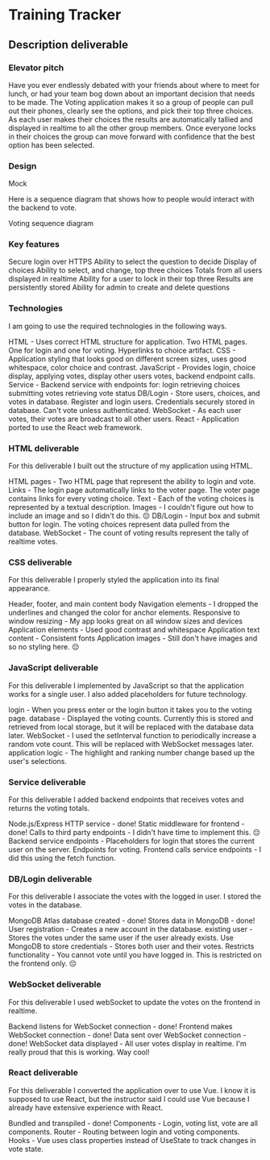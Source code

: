 # Training Tracker
## Description deliverable
### Elevator pitch
Have you ever endlessly debated with your friends about where to meet for lunch, or had your team bog down about an important decision that needs to be made. The Voting application makes it so a group of people can pull out their phones, clearly see the options, and pick their top three choices. As each user makes their choices the results are automatically tallied and displayed in realtime to all the other group members. Once everyone locks in their choices the group can move forward with confidence that the best option has been selected.

### Design
Mock

Here is a sequence diagram that shows how to people would interact with the backend to vote.

Voting sequence diagram

### Key features
Secure login over HTTPS
Ability to select the question to decide
Display of choices
Ability to select, and change, top three choices
Totals from all users displayed in realtime
Ability for a user to lock in their top three
Results are persistently stored
Ability for admin to create and delete questions
### Technologies
I am going to use the required technologies in the following ways.

HTML - Uses correct HTML structure for application. Two HTML pages. One for login and one for voting. Hyperlinks to choice artifact.
CSS - Application styling that looks good on different screen sizes, uses good whitespace, color choice and contrast.
JavaScript - Provides login, choice display, applying votes, display other users votes, backend endpoint calls.
Service - Backend service with endpoints for:
login
retrieving choices
submitting votes
retrieving vote status
DB/Login - Store users, choices, and votes in database. Register and login users. Credentials securely stored in database. Can't vote unless authenticated.
WebSocket - As each user votes, their votes are broadcast to all other users.
React - Application ported to use the React web framework.
### HTML deliverable
For this deliverable I built out the structure of my application using HTML.

HTML pages - Two HTML page that represent the ability to login and vote.
Links - The login page automatically links to the voter page. The voter page contains links for every voting choice.
Text - Each of the voting choices is represented by a textual description.
Images - I couldn't figure out how to include an image and so I didn't do this. 😔
DB/Login - Input box and submit button for login. The voting choices represent data pulled from the database.
WebSocket - The count of voting results represent the tally of realtime votes.
### CSS deliverable
For this deliverable I properly styled the application into its final appearance.

Header, footer, and main content body
Navigation elements - I dropped the underlines and changed the color for anchor elements.
Responsive to window resizing - My app looks great on all window sizes and devices
Application elements - Used good contrast and whitespace
Application text content - Consistent fonts
Application images - Still don't have images and so no styling here. 😔
### JavaScript deliverable
For this deliverable I implemented by JavaScript so that the application works for a single user. I also added placeholders for future technology.

login - When you press enter or the login button it takes you to the voting page.
database - Displayed the voting counts. Currently this is stored and retrieved from local storage, but it will be replaced with the database data later.
WebSocket - I used the setInterval function to periodically increase a random vote count. This will be replaced with WebSocket messages later.
application logic - The highlight and ranking number change based up the user's selections.
### Service deliverable
For this deliverable I added backend endpoints that receives votes and returns the voting totals.

Node.js/Express HTTP service - done!
Static middleware for frontend - done!
Calls to third party endpoints - I didn't have time to implement this. 😔
Backend service endpoints - Placeholders for login that stores the current user on the server. Endpoints for voting.
Frontend calls service endpoints - I did this using the fetch function.
### DB/Login deliverable
For this deliverable I associate the votes with the logged in user. I stored the votes in the database.

MongoDB Atlas database created - done!
Stores data in MongoDB - done!
User registration - Creates a new account in the database.
existing user - Stores the votes under the same user if the user already exists.
Use MongoDB to store credentials - Stores both user and their votes.
Restricts functionality - You cannot vote until you have logged in. This is restricted on the frontend only. 😔
### WebSocket deliverable
For this deliverable I used webSocket to update the votes on the frontend in realtime.

Backend listens for WebSocket connection - done!
Frontend makes WebSocket connection - done!
Data sent over WebSocket connection - done!
WebSocket data displayed - All user votes display in realtime. I'm really proud that this is working. Way cool!
### React deliverable
For this deliverable I converted the application over to use Vue. I know it is supposed to use React, but the instructor said I could use Vue because I already have extensive experience with React.

Bundled and transpiled - done!
Components - Login, voting list, vote are all components.
Router - Routing between login and voting components.
Hooks - Vue uses class properties instead of UseState to track changes in vote state.
